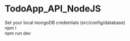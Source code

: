 # TodoApp_API_NodeJS

Set your local mongoDB credentials (src/config/database)<br />
npm i<br />
npm run dev

